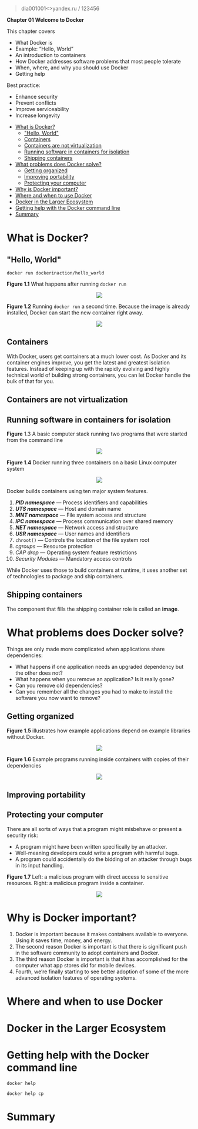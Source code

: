 > dia001001<>yandex.ru / 123456

**Chapter 01 Welcome to Docker**

This chapter covers
- What Docker is
- Example: “Hello, World”
- An introduction to containers
- How Docker addresses software problems that most people tolerate
- When, where, and why you should use Docker
- Getting help

Best practice:
- Enhance security
- Prevent conflicts
- Improve serviceability
- Increase longevity


<!-- vim-markdown-toc GFM -->

* [What is Docker?](#what-is-docker)
    * ["Hello, World"](#hello-world)
    * [Containers](#containers)
    * [Containers are not virtualization](#containers-are-not-virtualization)
    * [Running software in containers for isolation](#running-software-in-containers-for-isolation)
    * [Shipping containers](#shipping-containers)
* [What problems does Docker solve?](#what-problems-does-docker-solve)
    * [Getting organized](#getting-organized)
    * [Improving portability](#improving-portability)
    * [Protecting your computer](#protecting-your-computer)
* [Why is Docker important?](#why-is-docker-important)
* [Where and when to use Docker](#where-and-when-to-use-docker)
* [Docker in the Larger Ecosystem](#docker-in-the-larger-ecosystem)
* [Getting help with the Docker command line](#getting-help-with-the-docker-command-line)
* [Summary](#summary)

<!-- vim-markdown-toc -->

# What is Docker?
## "Hello, World"
```
docker run dockerinaction/hello_world
```

**Figure 1.1** What happens after running `docker run`

<div align="center"">

![](../images/01_01.png)
</div>

**Figure 1.2** Running `docker run` a second time. Because the image is already installed, Docker can start the new container right away.

<div align="center"">

![](../images/01_02.png)
</div>

## Containers
With Docker, users get containers at a much lower cost. As Docker and its container engines improve, you get the latest and greatest isolation features. Instead of keeping up with the rapidly evolving and highly technical world of building strong containers, you can let Docker handle the bulk of that for you.

## Containers are not virtualization
## Running software in containers for isolation
**Figure** 1.3 A basic computer stack running two programs that were started from the command line

<div align="center"">

![](../images/01_03.png)
</div>

**Figure 1.4** Docker running three containers on a basic Linux computer system

<div align="center"">

![](../images/01_04.png)
</div>

Docker builds containers using ten major system features.
1. **_PID namespace_** — Process identifiers and capabilities
1. **_UTS namespace_** — Host and domain name
1. **_MNT namespace_** — File system access and structure
1. **_IPC namespace_** — Process communication over shared memory
1. **_NET namespace_** — Network access and structure
1. **_USR namespace_** — User names and identifiers
1. `chroot()` — Controls the location of the file system root
1. _cgroups_ — Resource protection
1. _CAP drop_ — Operating system feature restrictions
1. _Security Modules_ — Mandatory access controls

While Docker uses those to build containers at runtime, it uses another set of technologies to package and ship containers.

## Shipping containers
The component that fills the shipping container role is called an **image**.

# What problems does Docker solve?
Things are only made more complicated when applications share dependencies:
- What happens if one application needs an upgraded dependency but the other does not?
- What happens when you remove an application? Is it really gone?
- Can you remove old dependencies?
- Can you remember all the changes you had to make to install the software you now want to remove?

## Getting organized
**Figure 1.5** illustrates how example applications depend on example libraries without Docker.
<div align="center"">

![](../images/01_05.png)

</div>

**Figure 1.6** Example programs running inside containers with copies of their dependencies
<div align="center"">

![](../images/01_06.png)

</div>

## Improving portability
## Protecting your computer
There are all sorts of ways that a program might misbehave or present a security risk:
- A program might have been written specifically by an attacker.
- Well-meaning developers could write a program with harmful bugs.
- A program could accidentally do the bidding of an attacker through bugs in its input handling.


**Figure 1.7** Left: a malicious program with direct access to sensitive resources. Right: a malicious program inside a container.
<div align="center">

![](../images/01_07.png)
</div>

# Why is Docker important?
1. Docker is important because it makes containers available to everyone. Using it saves time, money, and energy.
1. The second reason Docker is important is that there is significant push in the software community to adopt containers and Docker.
1. The third reason Docker is important is that it has accomplished for the computer what app stores did for mobile devices.
1. Fourth, we’re finally starting to see better adoption of some of the more advanced isolation features of operating systems.

# Where and when to use Docker
# Docker in the Larger Ecosystem
# Getting help with the Docker command line
```
docker help
```

```
docker help cp
```

# Summary
